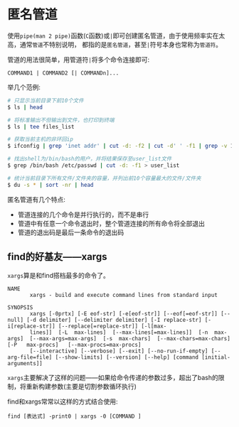 # 匿名管道

使用``pipe(man 2 pipe)``函数(``C``函数)或``|``即可创建匿名管道，由于使用频率实在太高，通常``管道``不特别说明，
都指的是``匿名管道``，甚至``|``符号本身也常称为``管道符``。

管道的用法很简单，用管道符``|``将多个命令连接即可:

    COMMAND1 | COMMAND2 [| COMMANDn]...

举几个范例:
```bash
# 只显示当前目录下前10个文件
$ ls | head

# 将标准输出不但输出到文件，也打印到终端
$ ls | tee files_list

# 获取当前主机的非环回ip
$ ifconfig | grep 'inet addr' | cut -d: -f2 | cut -d' ' -f1 | grep -v 127.0.0.1

# 找出shell为/bin/bash的用户，并将结果保存至user_list文件
$ grep /bin/bash /etc/passwd | cut -d: -f1 > user_list

# 统计当前目录下所有文件/文件夹的容量，并列出前10个容量最大的文件/文件夹
$ du -s * | sort -nr | head
```

匿名管道有几个特点:

* 管道连接的几个命令是并行执行的，而不是串行
* 管道中有任意一个命令退出时，整个管道连接的所有命令将全部退出
* 管道的退出码是最后一条命令的退出码

## find的好基友——xargs

``xargs``算是和find搭档最多的命令了。

```
NAME
       xargs - build and execute command lines from standard input

SYNOPSIS
       xargs [-0prtx] [-E eof-str] [-e[eof-str]] [--eof[=eof-str]] [--null] [-d delimiter] [--delimiter delimiter] [-I replace-str] [-i[replace-str]] [--replace[=replace-str]] [-l[max-
       lines]]  [-L  max-lines]  [--max-lines[=max-lines]]  [-n  max-args]  [--max-args=max-args]  [-s  max-chars]  [--max-chars=max-chars]   [-P   max-procs]   [--max-procs=max-procs]
       [--interactive] [--verbose] [--exit] [--no-run-if-empty] [--arg-file=file] [--show-limits] [--version] [--help] [command [initial-arguments]]
```

``xargs``主要解决了这样的问题——如果给命令传递的参数过多，超出了bash的限制，将重新构建参数(主要是切割参数循环执行)

find和xargs常常以这样的方式结合使用:

    find [表达式] -print0 | xargs -0 [COMMAND ]
